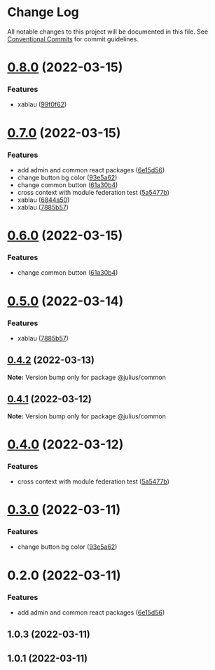 # Change Log

All notable changes to this project will be documented in this file.
See [Conventional Commits](https://conventionalcommits.org) for commit guidelines.

# [0.8.0](https://github.com/jeffersonRibeiro/lerna-monorepo-module-federation/compare/v0.7.0...v0.8.0) (2022-03-15)


### Features

* xablau ([99f0f62](https://github.com/jeffersonRibeiro/lerna-monorepo-module-federation/commit/99f0f6200b98741aaacfe6548aaa4ac9c12d337d))





# [0.7.0](https://github.com/jeffersonRibeiro/lerna-monorepo-module-federation/compare/v1.0.3...v0.7.0) (2022-03-15)


### Features

* add admin and common react packages ([6e15d56](https://github.com/jeffersonRibeiro/lerna-monorepo-module-federation/commit/6e15d5654e3cd5e87be9ad525cc4173538346126))
* change button bg color ([93e5a62](https://github.com/jeffersonRibeiro/lerna-monorepo-module-federation/commit/93e5a62da0f82ae3cc0a7623aa67b609b2de34e6))
* change common button ([61a30b4](https://github.com/jeffersonRibeiro/lerna-monorepo-module-federation/commit/61a30b4b85f6ec03fe4bbc5044928854d9e06b58))
* cross context with module federation test ([5a5477b](https://github.com/jeffersonRibeiro/lerna-monorepo-module-federation/commit/5a5477b8583d0e07ef45e79df80765040b83970a))
* xablau ([6844a50](https://github.com/jeffersonRibeiro/lerna-monorepo-module-federation/commit/6844a50d8566004a8161218473152e491722e8cc))
* xablau ([7885b57](https://github.com/jeffersonRibeiro/lerna-monorepo-module-federation/commit/7885b57d138b810b2b9de3dda792c350e5ad6cd5))





# [0.6.0](https://github.com/jeffersonRibeiro/lerna-monorepo-module-federation/compare/@julius/common@0.5.0...@julius/common@0.6.0) (2022-03-15)


### Features

* change common button ([61a30b4](https://github.com/jeffersonRibeiro/lerna-monorepo-module-federation/commit/61a30b4b85f6ec03fe4bbc5044928854d9e06b58))





# [0.5.0](https://github.com/jeffersonRibeiro/lerna-monorepo-module-federation/compare/@julius/common@0.4.2...@julius/common@0.5.0) (2022-03-14)


### Features

* xablau ([7885b57](https://github.com/jeffersonRibeiro/lerna-monorepo-module-federation/commit/7885b57d138b810b2b9de3dda792c350e5ad6cd5))





## [0.4.2](https://github.com/jeffersonRibeiro/lerna-monorepo-module-federation/compare/@julius/common@0.4.1...@julius/common@0.4.2) (2022-03-13)

**Note:** Version bump only for package @julius/common





## [0.4.1](https://github.com/jeffersonRibeiro/lerna-monorepo-module-federation/compare/@julius/common@0.4.0...@julius/common@0.4.1) (2022-03-12)

**Note:** Version bump only for package @julius/common





# [0.4.0](https://github.com/jeffersonRibeiro/lerna-monorepo-module-federation/compare/@julius/common@0.3.0...@julius/common@0.4.0) (2022-03-12)


### Features

* cross context with module federation test ([5a5477b](https://github.com/jeffersonRibeiro/lerna-monorepo-module-federation/commit/5a5477b8583d0e07ef45e79df80765040b83970a))





# [0.3.0](https://github.com/jeffersonRibeiro/lerna-monorepo/compare/@julius/common@0.2.0...@julius/common@0.3.0) (2022-03-11)


### Features

* change button bg color ([93e5a62](https://github.com/jeffersonRibeiro/lerna-monorepo/commit/93e5a62da0f82ae3cc0a7623aa67b609b2de34e6))





# 0.2.0 (2022-03-11)


### Features

* add admin and common react packages ([6e15d56](https://github.com/jeffersonRibeiro/lerna-monorepo/commit/6e15d5654e3cd5e87be9ad525cc4173538346126))



## 1.0.3 (2022-03-11)



## 1.0.1 (2022-03-11)
